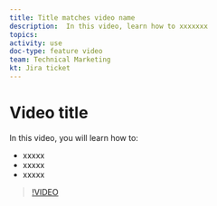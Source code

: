 ```yaml
---
title: Title matches video name
description:  In this video, learn how to xxxxxxx
topics:
activity: use
doc-type: feature video
team: Technical Marketing
kt: Jira ticket
---
```

# Video title

In this video, you will learn how to:

* xxxxx
* xxxxx
* xxxxx

>[!VIDEO](https://video.tv.adobe.com/v/MPC#/?quality=12)

